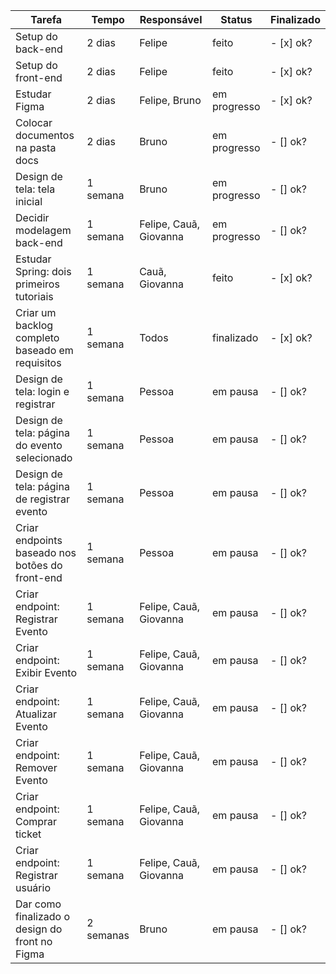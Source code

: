 | Tarefa           | Tempo | Responsável   |  Status | Finalizado | 
|----------------|---------------|---------------|----------------|-----------|
| Setup do back-end | 2 dias  | Felipe | feito | - [x] ok?
| Setup do front-end | 2 dias  | Felipe  | feito | - [x] ok?
| Estudar Figma  | 2 dias  | Felipe, Bruno | em progresso | - [x] ok?
| Colocar documentos na pasta docs | 2 dias  | Bruno  | em progresso | - [] ok?
| Design de tela: tela inicial | 1 semana  | Bruno | em progresso | - [] ok?
| Decidir modelagem back-end | 1 semana  | Felipe, Cauã, Giovanna | em progresso | - [] ok?
| Estudar Spring: dois primeiros tutoriais | 1 semana | Cauã, Giovanna | feito | - [x] ok?
| Criar um backlog completo baseado em requisitos | 1 semana | Todos | finalizado | - [x] ok?
| Design de tela: login e registrar | 1 semana | Pessoa | em pausa | - [] ok?
| Design de tela: página do evento selecionado | 1 semana | Pessoa | em pausa | - [] ok?
| Design de tela: página de registrar evento | 1 semana | Pessoa | em pausa | - [] ok?
| Criar endpoints baseado nos botões do front-end | 1 semana | Pessoa | em pausa | - [] ok?
| Criar endpoint: Registrar Evento | 1 semana | Felipe, Cauã, Giovanna | em pausa | - [] ok?
| Criar endpoint: Exibir Evento | 1 semana | Felipe, Cauã, Giovanna | em pausa | - [] ok?
| Criar endpoint: Atualizar Evento | 1 semana | Felipe, Cauã, Giovanna | em pausa | - [] ok?
| Criar endpoint: Remover Evento | 1 semana | Felipe, Cauã, Giovanna | em pausa | - [] ok?
| Criar endpoint: Comprar ticket | 1 semana | Felipe, Cauã, Giovanna | em pausa | - [] ok?
| Criar endpoint: Registrar usuário | 1 semana | Felipe, Cauã, Giovanna | em pausa | - [] ok?
| Dar como finalizado o design do front no Figma | 2 semanas | Bruno | em pausa | - [] ok?
